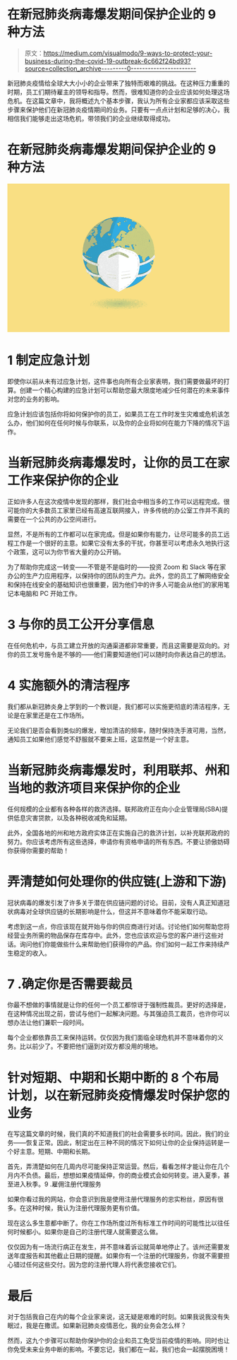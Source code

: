# 在新冠肺炎病毒爆发期间保护企业的 9 种方法

> 原文：<https://medium.com/visualmodo/9-ways-to-protect-your-business-during-the-covid-19-outbreak-6c662f24bd93?source=collection_archive---------0----------------------->

新冠肺炎疫情给全球大大小小的企业带来了独特而艰难的挑战。在这种压力重重的时期，员工们期待雇主的领导和指导。然而，很难知道你的企业应该如何处理这场危机。在这篇文章中，我将概述九个基本步骤，我认为所有企业家都应该采取这些步骤来保护他们在新冠肺炎疫情期间的业务。只要有一点点计划和足够的决心，我相信我们能够走出这场危机，带领我们的企业继续取得成功。

# 在新冠肺炎病毒爆发期间保护企业的 9 种方法

![](img/45d00480971a442153a66035cbefbd36.png)

# 1 制定应急计划

即使你以前从未有过应急计划，这件事也向所有企业家表明，我们需要做最坏的打算。创建一个精心构建的应急计划可以帮助您最大限度地减少任何潜在的未来事件对您的业务的影响。

应急计划应该包括你将如何保护你的员工，如果员工在工作时发生灾难或危机该怎么办，他们如何在任何时候与你联系，以及你的企业将如何在能力下降的情况下运作。

# 当新冠肺炎病毒爆发时，让你的员工在家工作来保护你的企业

正如许多人在这次疫情中发现的那样，我们社会中相当多的工作可以远程完成。很可能你的大多数员工家里已经有高速互联网接入，许多传统的办公室工作并不真的需要在一个公共的办公空间进行。

显然，不是所有的工作都可以在家完成。但是如果你有能力，让尽可能多的员工远程工作是一个很好的主意。如果它没有太多的干扰，你甚至可以考虑永久地执行这个政策，这可以为你节省大量的办公开销。

为了帮助你完成这一转变——不管是不是临时的——投资 Zoom 和 Slack 等在家办公的生产力应用程序，以保持你的团队的生产力。此外，您的员工了解网络安全和保持在线安全的基础知识也很重要，因为他们中的许多人可能会从他们的家用笔记本电脑和 PC 开始工作。

# 3 与你的员工公开分享信息

在任何危机中，与员工建立开放的沟通渠道都非常重要，而且这需要是双向的。对你的员工发号施令是不够的——他们需要知道他们可以随时向你表达自己的想法。

# 4 实施额外的清洁程序

我们都从新冠肺炎身上学到的一个教训是，我们都可以实施更彻底的清洁程序，无论是在家里还是在工作场所。

无论我们是否会看到类似的爆发，增加清洁的频率，随时保持洗手液可用，当然，通知员工如果他们感觉不舒服就不要来上班，这显然是一个好主意。

# 当新冠肺炎病毒爆发时，利用联邦、州和当地的救济项目来保护你的企业

任何规模的企业都有各种各样的救济选择。联邦政府正在向小企业管理局(SBA)提供低息灾害贷款，以及各种税收减免和延期。

此外，全国各地的州和地方政府实体正在实施自己的救济计划，以补充联邦政府的努力。你应该考虑所有这些选择，申请你有资格申请的所有东西。不要让骄傲妨碍你获得你需要的帮助！

# 弄清楚如何处理你的供应链(上游和下游)

冠状病毒的爆发引发了许多关于潜在供应链问题的讨论。目前，没有人真正知道冠状病毒对全球供应链的长期影响是什么，但这并不意味着你不能采取行动。

考虑到这一点，你应该现在就开始与你的供应商进行对话。讨论他们如何帮助您将经营业务所需的物品保存在库存中。此外，您也应该欢迎与您的客户进行这些对话。询问他们你能做些什么来帮助他们获得你的产品。你们如何一起工作来持续产生稳定的收入。

# 7 .确定你是否需要裁员

你最不想做的事情就是让你的任何一个员工都惊讶于强制性裁员。更好的选择是，在这种情况出现之前，尝试与他们一起解决问题。与其强迫员工裁员，也许你可以想办法让他们兼职一段时间。

每个企业都依靠员工来保持运转。仅仅因为我们面临全球危机并不意味着你的义务。比以前少了。不要把他们逼到对双方都没用的境地。

# 针对短期、中期和长期中断的 8 个布局计划，以在新冠肺炎疫情爆发时保护您的业务

在写这篇文章的时候，我们真的不知道我们的社会需要多长时间。因此，我们的业务——恢复正常。因此，制定出在三种不同的情况下如何让你的企业保持运转是一个好主意。短期、中期和长期。

首先，弄清楚如何在几周内尽可能保持正常运营。然后，看看怎样才能让你在几个月内不负债。最后，想想如果疫情延伸，你的商业模式会如何转变。进入夏季，甚至进入秋季。9 .雇佣注册代理服务

如果你看过我的网站，你会意识到我是使用注册代理服务的忠实粉丝，原因有很多。在这种时候，我认为注册代理服务更有价值。

现在这么多生意都中断了。你在工作场所度过所有标准工作时间的可能性比以往任何时候都小。如果你是自己的注册代理人就需要这么做。

仅仅因为有一场流行病正在发生，并不意味着诉讼就简单地停止了。该州还需要发送年度报告和其他截止日期的提醒。如果你有一个注册的代理服务，你就不需要担心错过任何这些交付。因为您的注册代理人将代表您接收它们。

# 最后

对于包括我自己在内的每个企业家来说，这无疑是艰难的时刻。如果我说我没有失眠过，我是在撒谎。如果新冠肺炎疫情恶化，我的业务会怎么样？

然而，这九个步骤可以帮助你保护你的企业和员工免受当前疫情的影响。同时也让你免受未来业务中断的影响。不要忘记，我们都在一起，我们也会一起摆脱困境！